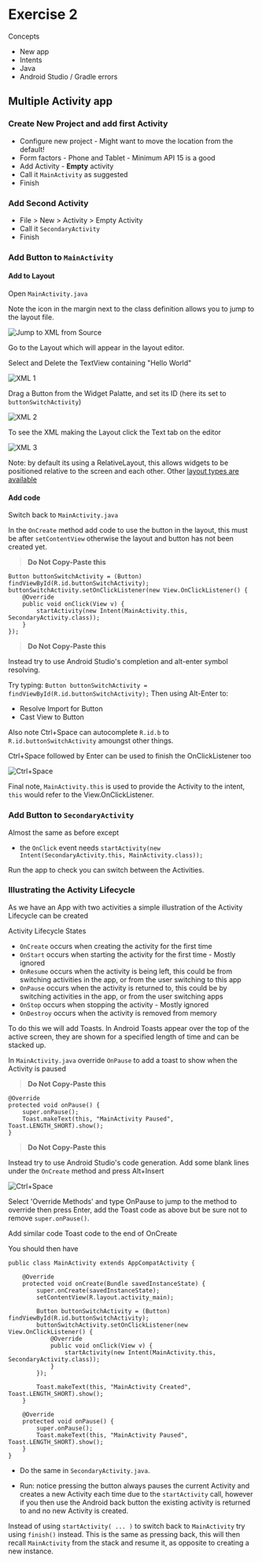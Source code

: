 # Exercise 2

Concepts
- New app
- Intents
- Java
- Android Studio / Gradle errors

## Multiple Activity app

### Create New Project and add first Activity

* Configure new project - Might want to move the location from the default!
* Form factors - Phone and Tablet - Minimum API 15 is a good
* Add Activity - **Empty** activity
* Call it `MainActivity` as suggested
* Finish

### Add Second Activity

* File > New > Activity > Empty Activity
* Call it `SecondaryActivity`
* Finish

### Add Button to `MainActivity`

#### Add to Layout

Open `MainActivity.java`

Note the icon in the margin next to the class definition allows you to jump to the layout file.

![Jump to XML from Source](../resources/images/AS-Linked-XML.png)

Go to the Layout which will appear in the layout editor.

Select and Delete the TextView containing "Hello World"

![XML 1](../resources/images/AS-Layout-Editor-1.png)

Drag a Button from the Widget Palatte, and set its ID (here its set to `buttonSwitchActivity`)

![XML 2](../resources/images/AS-Layout-Editor-2.png)

To see the XML making the Layout click the Text tab on the editor

![XML 3](../resources/images/AS-Layout-Editor-3.png)

Note: by default its using a RelativeLayout, this allows widgets to be positioned relative to the screen and each other. Other [layout types are available](https://developer.android.com/guide/topics/ui/declaring-layout.html#CommonLayouts)

#### Add code

Switch back to `MainActivity.java`

In the `OnCreate` method add code to use the button in the layout, this must be after `setContentView` otherwise the layout and button has not been created yet.

> **Do Not Copy-Paste this**
```
Button buttonSwitchActivity = (Button) findViewById(R.id.buttonSwitchActivity);
buttonSwitchActivity.setOnClickListener(new View.OnClickListener() {
    @Override
    public void onClick(View v) {
        startActivity(new Intent(MainActivity.this, SecondaryActivity.class));
    }
});
``` 
> **Do Not Copy-Paste this**

Instead try to use Android Studio's completion and alt-enter symbol resolving.

Try typing:
`Button buttonSwitchActivity = findViewById(R.id.buttonSwitchActivity);`
Then using Alt-Enter to: 
* Resolve Import for Button
* Cast View to Button

Also note Ctrl+Space can autocomplete `R.id.b` to `R.id.buttonSwitchActivity` amoungst other things.

Ctrl+Space followed by Enter can be used to finish the OnClickListener too

![Ctrl+Space](../resources/images/AS-Ctrl+Space.png)

Final note, `MainActivity.this` is used to provide the Activity to the intent, `this` would refer to the View.OnClickListener.

### Add Button to `SecondaryActivity`

Almost the same as before except
* the `OnClick` event needs `startActivity(new Intent(SecondaryActivity.this, MainActivity.class));`

Run the app to check you can switch between the Activities.

### Illustrating the Activity Lifecycle

As we have an App with two activities a simple illustration of the Activity Lifecycle can be created

Activity Lifecycle States

* `OnCreate` occurs when creating the activity for the first time
* `OnStart` occurs when starting the activity for the first time - Mostly ignored
* `OnResume` occurs when the activity is being left, this could be from switching activities in the app, or from the user switching to this app
* `OnPause` occurs when the activity is returned to, this could be by switching activities in the app, or from the user switching apps
* `OnStop` occurs when stopping the activity - Mostly ignored
* `OnDestroy` occurs when the activity is removed from memory

To do this we will add Toasts. In Android Toasts appear over the top of the active screen, they are shown for a specified length of time and can be stacked up.

In `MainActivity.java` override `OnPause` to add a toast to show when the Activity is paused

> **Do Not Copy-Paste this**
```
@Override
protected void onPause() {
    super.onPause();
    Toast.makeText(this, "MainActivity Paused", Toast.LENGTH_SHORT).show();
}
``` 
> **Do Not Copy-Paste this**

Instead try to use Android Studio's code generation. Add some blank lines under the `OnCreate` method and press Alt+Insert

![Ctrl+Space](../resources/images/AS-Alt+Insert.png)

Select 'Override Methods' and type OnPause to jump to the method to override then press Enter, add the Toast code as above but be sure not to remove `super.onPause()`.

Add similar code Toast code to the end of OnCreate

You should then have 

```
public class MainActivity extends AppCompatActivity {

    @Override
    protected void onCreate(Bundle savedInstanceState) {
        super.onCreate(savedInstanceState);
        setContentView(R.layout.activity_main);

        Button buttonSwitchActivity = (Button) findViewById(R.id.buttonSwitchActivity);
        buttonSwitchActivity.setOnClickListener(new View.OnClickListener() {
            @Override
            public void onClick(View v) {
                startActivity(new Intent(MainActivity.this, SecondaryActivity.class));
            }
        });

        Toast.makeText(this, "MainActivity Created", Toast.LENGTH_SHORT).show();
    }

    @Override
    protected void onPause() {
        super.onPause();
        Toast.makeText(this, "MainActivity Paused", Toast.LENGTH_SHORT).show();
    }
}
```

* Do the same in `SecondaryActivity.java`.

* Run: notice pressing the button always pauses the current Activity and creates a new Activity each time due to the `startActivity` call, however if you then use the Android back button the existing activity is returned to and no new Activity is created.

Instead of using `startActivity( ... )` to switch back to `MainActivity` try using `finish()` instead. This is the same as pressing back, this will then recall `MainActivity` from the stack and resume it, as opposite to creating a new instance.

